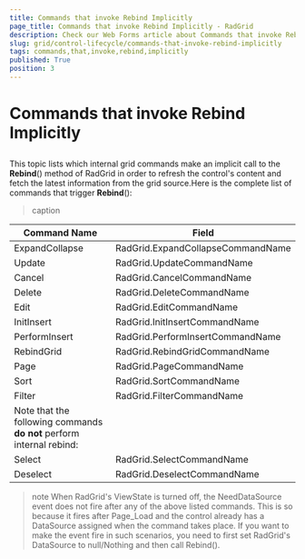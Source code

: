 ```yaml
---
title: Commands that invoke Rebind Implicitly
page_title: Commands that invoke Rebind Implicitly - RadGrid
description: Check our Web Forms article about Commands that invoke Rebind Implicitly.
slug: grid/control-lifecycle/commands-that-invoke-rebind-implicitly
tags: commands,that,invoke,rebind,implicitly
published: True
position: 3
---
```


# Commands that invoke Rebind Implicitly



## 

This topic lists which internal grid commands make an implicit call to the **Rebind**() method of RadGrid in order to refresh the control's content and fetch the latest information from the grid source.Here is the complete list of commands that trigger **Rebind**():




>caption  

|  **Command**  **Name**  |  **Field**  |
| ------ | ------ |
|ExpandCollapse|RadGrid.ExpandCollapseCommandName|
|Update|RadGrid.UpdateCommandName|
|Cancel|RadGrid.CancelCommandName|
|Delete|RadGrid.DeleteCommandName|
|Edit|RadGrid.EditCommandName|
|InitInsert|RadGrid.InitInsertCommandName|
|PerformInsert|RadGrid.PerformInsertCommandName|
|RebindGrid|RadGrid.RebindGridCommandName|
|Page|RadGrid.PageCommandName|
|Sort|RadGrid.SortCommandName|
|Filter|RadGrid.FilterCommandName|
|Note that the following commands **do not** perform internal rebind:||
|Select|RadGrid.SelectCommandName|
|Deselect|RadGrid.DeselectCommandName|

>note When RadGrid's ViewState is turned off, the NeedDataSource event does not fire after any of the above listed commands. This is so because it fires after Page_Load and the control already has a DataSource assigned when the command takes place. If you want to make the event fire in such scenarios, you need to first set RadGrid's DataSource to null/Nothing and then call Rebind().
>

